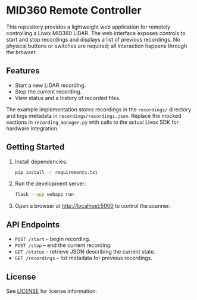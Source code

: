 # MID360 Remote Controller

This repository provides a lightweight web application for remotely
controlling a Livox MID360 LiDAR. The web interface exposes controls to
start and stop recordings and displays a list of previous recordings.
No physical buttons or switches are required; all interaction happens
through the browser.

## Features
- Start a new LiDAR recording.
- Stop the current recording.
- View status and a history of recorded files.

The example implementation stores recordings in the `recordings/`
directory and logs metadata in `recordings/recordings.json`. Replace the
mocked sections in `recording_manager.py` with calls to the actual Livox
SDK for hardware integration.

## Getting Started
1. Install dependencies:
   ```bash
   pip install -r requirements.txt
   ```
2. Run the development server:
   ```bash
   flask --app webapp run
   ```
3. Open a browser at [http://localhost:5000](http://localhost:5000) to
   control the scanner.

## API Endpoints
- `POST /start` – begin recording.
- `POST /stop` – end the current recording.
- `GET /status` – retrieve JSON describing the current state.
- `GET /recordings` – list metadata for previous recordings.

## License
See [LICENSE](LICENSE) for license information.
